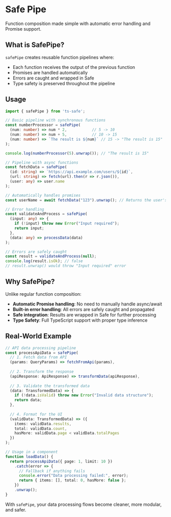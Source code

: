 # Safe Pipe

Function composition made simple with automatic error handling and Promise support.

## What is SafePipe?

`safePipe` creates reusable function pipelines where:
- Each function receives the output of the previous function
- Promises are handled automatically
- Errors are caught and wrapped in Safe
- Type safety is preserved throughout the pipeline

## Usage

```typescript
import { safePipe } from 'ts-safe';

// Basic pipeline with synchronous functions
const numberProcessor = safePipe(
  (num: number) => num * 2,           // 5 -> 10
  (num: number) => num + 5,           // 10 -> 15
  (num: number) => `The result is ${num}` // 15 -> "The result is 15"
);

console.log(numberProcessor(5).unwrap()); // "The result is 15"

// Pipeline with async functions
const fetchData = safePipe(
  (id: string) => `https://api.example.com/users/${id}`,
  (url: string) => fetch(url).then(r => r.json()),
  (user: any) => user.name
);

// Automatically handles promises
const userName = await fetchData("123").unwrap(); // Returns the user's name

// Error handling
const validateAndProcess = safePipe(
  (input: any) => {
    if (!input) throw new Error("Input required");
    return input;
  },
  (data: any) => processData(data)
);

// Errors are safely caught
const result = validateAndProcess(null);
console.log(result.isOk); // false
// result.unwrap() would throw "Input required" error
```

## Why SafePipe?

Unlike regular function composition:
- **Automatic Promise handling**: No need to manually handle async/await
- **Built-in error handling**: All errors are safely caught and propagated
- **Safe integration**: Results are wrapped in Safe for further processing
- **Type Safety**: Full TypeScript support with proper type inference

## Real-World Example

```typescript
// API data processing pipeline
const processApiData = safePipe(
  // 1. Fetch data from API
  (params: QueryParams) => fetchFromApi(params),
  
  // 2. Transform the response
  (apiResponse: ApiResponse) => transformData(apiResponse),
  
  // 3. Validate the transformed data
  (data: TransformedData) => {
    if (!data.isValid) throw new Error("Invalid data structure");
    return data;
  },
  
  // 4. Format for the UI
  (validData: TransformedData) => ({
    items: validData.results,
    total: validData.count,
    hasMore: validData.page < validData.totalPages
  })
);

// Usage in a component
function loadData() {
  return processApiData({ page: 1, limit: 10 })
    .catch(error => {
      // Fallback if anything fails
      console.error("Data processing failed:", error);
      return { items: [], total: 0, hasMore: false };
    })
    .unwrap();
}
```

With `safePipe`, your data processing flows become cleaner, more modular, and safer.